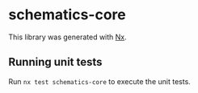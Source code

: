 # schematics-core

This library was generated with [Nx](https://nx.dev).

## Running unit tests

Run `nx test schematics-core` to execute the unit tests.
